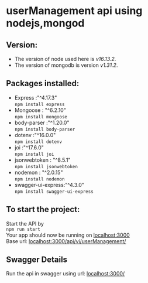 # userManagement api using nodejs,mongod
## Version:
* The version of node used here is _v16.13.2_.
* The version of mongodb is version _v1.31.2_.
## Packages installed:
* Express :"^4.17.3"\
`npm install express`
* Mongoose : "^6.2.10"\
`npm install mongoose`
* body-parser :"^1.20.0"\
`npm install body-parser`
* dotenv :"^16.0.0"\
`npm install dotenv`
* joi :"^17.6.0"\
`npm install joi`
* jsonwebtoken : "^8.5.1"\
`npm install jsonwebtoken`
* nodemon : "^2.0.15"\
`npm install nodemon`
* swagger-ui-express:"^4.3.0"\
`npm install swagger-ui-express`
## To start the project:
Start the API by  
`npm run start`\
Your app should now be running on [localhost:3000](http://localhost:3000/)\
Base url: [localhost:3000/api/vi/userManagement/](http://localhost:3000/api/vi/userManagement/)
## Swagger Details
Run the api in swagger using url: [localhost:3000/](http://localhost:3000/)
